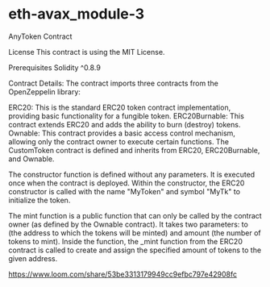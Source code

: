 # eth-avax_module-3
AnyToken Contract

License This contract is using the MIT License.

Prerequisites Solidity ^0.8.9

Contract Details: The contract imports three contracts from the OpenZeppelin library:

ERC20: This is the standard ERC20 token contract implementation, providing basic functionality for a fungible token. ERC20Burnable: This contract extends ERC20 and adds the ability to burn (destroy) tokens. Ownable: This contract provides a basic access control mechanism, allowing only the contract owner to execute certain functions. The CustomToken contract is defined and inherits from ERC20, ERC20Burnable, and Ownable.

The constructor function is defined without any parameters. It is executed once when the contract is deployed. Within the constructor, the ERC20 constructor is called with the name "MyToken" and symbol "MyTk" to initialize the token.

The mint function is a public function that can only be called by the contract owner (as defined by the Ownable contract). It takes two parameters: to (the address to which the tokens will be minted) and amount (the number of tokens to mint). Inside the function, the _mint function from the ERC20 contract is called to create and assign the specified amount of tokens to the given address.

https://www.loom.com/share/53be3313179949cc9efbc797e42908fc
